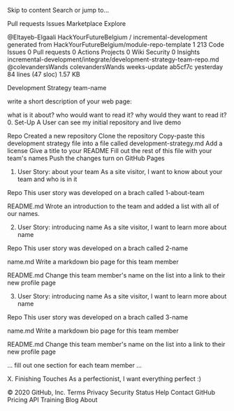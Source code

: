Skip to content
Search or jump to…

Pull requests
Issues
Marketplace
Explore
 
@Eltayeb-Elgaali 
HackYourFutureBelgium
/
incremental-development
generated from HackYourFutureBelgium/module-repo-template
1
213
 Code
 Issues 0
 Pull requests 0 Actions
 Projects 0
 Wiki
 Security 0
 Insights
incremental-development/integrate/development-strategy-team-repo.md
@colevandersWands colevandersWands weeks-update
ab5cf7c yesterday
84 lines (47 sloc)  1.57 KB
  
Development Strategy
team-name

write a short description of your web page:

what is it about?
who would want to read it?
why would they want to read it?
0. Set-Up
A User can see my initial repository and live demo

Repo
Created a new repository
Clone the repository
Copy-paste this development strategy file into a file called development-strategy.md
Add a license
Give a title to your README
Fill out the rest of this file with your team's names
Push the changes
turn on GitHub Pages
1. User Story: about your team
As a site visitor, I want to know about your team and who is in it

Repo
This user story was developed on a brach called 1-about-team

README.md
Wrote an introduction to the team and added a list with all of our names.

2. User Story: introducing name
As a site visitor, I want to learn more about name

Repo
This user story was developed on a brach called 2-name

name.md
Write a markdown bio page for this team member

README.md
Change this team member's name on the list into a link to their new profile page

3. User Story: introducing name
As a site visitor, I want to learn more about name

Repo
This user story was developed on a brach called 3-name

name.md
Write a markdown bio page for this team member

README.md
Change this team member's name on the list into a link to their new profile page

... fill out one section for each team member ...

X. Finishing Touches
As a perfectionist, I want everything perfect :)

© 2020 GitHub, Inc.
Terms
Privacy
Security
Status
Help
Contact GitHub
Pricing
API
Training
Blog
About
